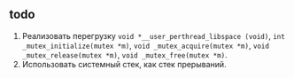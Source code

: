 ## todo

1. Реализовать  перегрузку `void *__user_perthread_libspace (void)`, `int _mutex_initialize(mutex *m)`, `void _mutex_acquire(mutex *m)`, `void _mutex_release(mutex *m)`, `void _mutex_free(mutex *m)`.
2. Использовать системный стек, как стек прерываний.